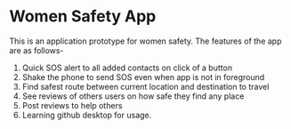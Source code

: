 # Women Safety App
This is an application prototype for women safety. 
The features of the app are as follows-
  1. Quick SOS alert to all added contacts on click of a button
  2. Shake the phone to send SOS even when app is not in foreground
  3. Find safest route between current location and destination to travel
  4. See reviews of others users on how safe they find any place
  5. Post reviews to help others
  6. Learning github desktop for usage.
